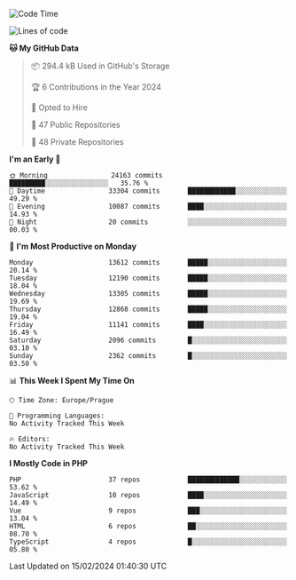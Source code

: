 <!--START_SECTION:waka-->
![Code Time](http://img.shields.io/badge/Code%20Time-1%2C583%20hrs%2058%20mins-blue)

![Lines of code](https://img.shields.io/badge/From%20Hello%20World%20I%27ve%20Written-21.2%20million%20lines%20of%20code-blue)

**🐱 My GitHub Data** 

> 📦 294.4 kB Used in GitHub's Storage 
 > 
> 🏆 6 Contributions in the Year 2024
 > 
> 💼 Opted to Hire
 > 
> 📜 47 Public Repositories 
 > 
> 🔑 48 Private Repositories 
 > 
**I'm an Early 🐤** 

```text
🌞 Morning                24163 commits       █████████░░░░░░░░░░░░░░░░   35.76 % 
🌆 Daytime                33304 commits       ████████████░░░░░░░░░░░░░   49.29 % 
🌃 Evening                10087 commits       ████░░░░░░░░░░░░░░░░░░░░░   14.93 % 
🌙 Night                  20 commits          ░░░░░░░░░░░░░░░░░░░░░░░░░   00.03 % 
```
📅 **I'm Most Productive on Monday** 

```text
Monday                   13612 commits       █████░░░░░░░░░░░░░░░░░░░░   20.14 % 
Tuesday                  12190 commits       █████░░░░░░░░░░░░░░░░░░░░   18.04 % 
Wednesday                13305 commits       █████░░░░░░░░░░░░░░░░░░░░   19.69 % 
Thursday                 12868 commits       █████░░░░░░░░░░░░░░░░░░░░   19.04 % 
Friday                   11141 commits       ████░░░░░░░░░░░░░░░░░░░░░   16.49 % 
Saturday                 2096 commits        █░░░░░░░░░░░░░░░░░░░░░░░░   03.10 % 
Sunday                   2362 commits        █░░░░░░░░░░░░░░░░░░░░░░░░   03.50 % 
```


📊 **This Week I Spent My Time On** 

```text
🕑︎ Time Zone: Europe/Prague

💬 Programming Languages: 
No Activity Tracked This Week

🔥 Editors: 
No Activity Tracked This Week
```

**I Mostly Code in PHP** 

```text
PHP                      37 repos            █████████████░░░░░░░░░░░░   53.62 % 
JavaScript               10 repos            ████░░░░░░░░░░░░░░░░░░░░░   14.49 % 
Vue                      9 repos             ███░░░░░░░░░░░░░░░░░░░░░░   13.04 % 
HTML                     6 repos             ██░░░░░░░░░░░░░░░░░░░░░░░   08.70 % 
TypeScript               4 repos             █░░░░░░░░░░░░░░░░░░░░░░░░   05.80 % 
```




 Last Updated on 15/02/2024 01:40:30 UTC
<!--END_SECTION:waka-->
<!--
**AlexKratky/AlexKratky** is a ✨ _special_ ✨ repository because its `README.md` (this file) appears on your GitHub profile.

Here are some ideas to get you started:

- 🔭 I’m currently working on ...
- 🌱 I’m currently learning ...
- 👯 I’m looking to collaborate on ...
- 🤔 I’m looking for help with ...
- 💬 Ask me about ...
- 📫 How to reach me: ...
- 😄 Pronouns: ...
- ⚡ Fun fact: ...
-->
